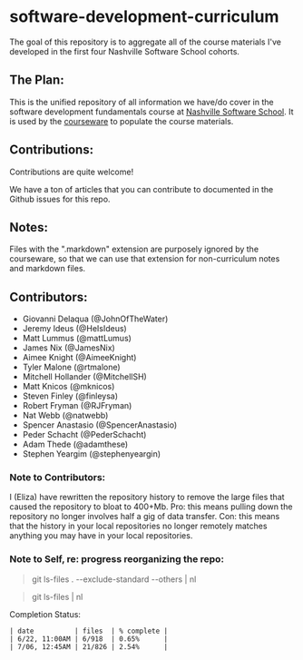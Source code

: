 software-development-curriculum
===============================

The goal of this repository is to aggregate all of the course materials I've developed in the first four Nashville Software School cohorts.

## The Plan:

This is the unified repository of all information we have/do cover in the software development fundamentals course at [Nashville Software School](http://nashvillesoftwareschool.com).  It is used by the [courseware](http://coursewareofthefuture.herokuapp.com) to populate the course materials.

## Contributions:

Contributions are quite welcome!

We have a ton of articles that you can contribute to documented in the Github issues for this repo.

## Notes:

Files with the ".markdown" extension are purposely ignored by the courseware, so that we can use that extension for non-curriculum notes and markdown files.

## Contributors:

* Giovanni Delaqua (@JohnOfTheWater)
* Jeremy Ideus (@HeIsIdeus)
* Matt Lummus (@mattLumus)
* James Nix (@JamesNix)
* Aimee Knight (@AimeeKnight)
* Tyler Malone (@rtmalone)
* Mitchell Hollander (@MitchellSH)
* Matt Knicos (@mknicos)
* Steven Finley (@finleysa)
* Robert Fryman (@RJFryman)
* Nat Webb (@natwebb)
* Spencer Anastasio (@SpencerAnastasio)
* Peder Schacht (@PederSchacht)
* Adam Thede (@adamthese)
* Stephen Yeargim (@stephenyeargin)

### Note to Contributors:

I (Eliza) have rewritten the repository history to remove the large files that caused the repository to bloat to 400+Mb.  Pro: this means pulling down the repository no longer involves half a gig of data transfer.  Con: this means that the history in your local repositories no longer remotely matches anything you may have in your local repositories.

### Note to Self, re: progress reorganizing the repo:

> git ls-files . --exclude-standard --others | nl

> git ls-files | nl

Completion Status:

    | date          | files  | % complete |
    | 6/22, 11:00AM | 6/918  | 0.65%      |
    | 7/06, 12:45AM | 21/826 | 2.54%      |
